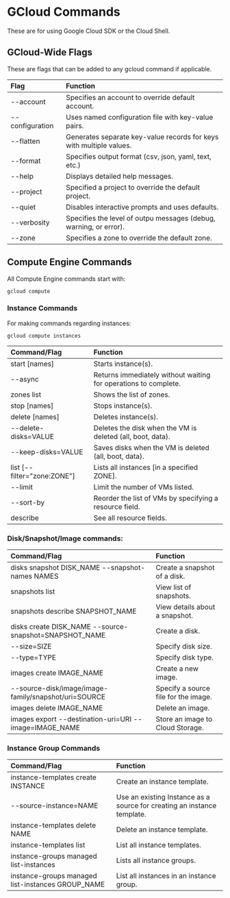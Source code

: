 # GCloud Commands
These are for using Google Cloud SDK or the Cloud Shell.

## GCloud-Wide Flags
These are flags that can be added to any gcloud command if applicable.

| Flag            | Function                                                            |
| :-------------- | :------------------------------------------------------------------ |
| --account       | Specifies an account to override default account.                   |
| --configuration | Uses named configuration file with key-value pairs.                 |
| --flatten       | Generates separate key-value records for keys with multiple values. |
| --format        | Specifies output format (csv, json, yaml, text, etc.)               |
| --help          | Displays detailed help messages.                                    |
| --project       | Specified a project to override the default project.                |
| --quiet         | Disables interactive prompts and uses defaults.                     |
| --verbosity     | Specifies the level of outpu messages (debug, warning, or error).   |
| --zone          | Specifies a zone to override the default zone.                      |

## Compute Engine Commands
All Compute Engine commands start with:

    gcloud compute


### Instance Commands
For making commands regarding instances:

    gcloud compute instances


| Command/Flag                | Function                                                            |
| :-------------------------- | :------------------------------------------------------------------ |
| start [names]               | Starts instance(s).                                                 |
| --async                     | Returns immediately without waiting for operations to complete.     |
| zones list                  | Shows the list of zones.                                            |
| stop  [names]               | Stops instance(s).                                                  |
| delete [names]              | Deletes instance(s).                                                |
| --delete-disks=VALUE        | Deletes the disk when the VM is deleted (all, boot, data).          |
| --keep-disks=VALUE          | Saves disks when the VM is deleted (all, boot, data).               |
| list [--filter="zone:ZONE"] | Lists all instances [in a specified ZONE].                          |
| --limit                     | Limit the number of VMs listed.                                     |
| --sort-by                   | Reorder the list of VMs by specifying a resource field.             |
| describe                    | See all resource fields.                                            |


### Disk/Snapshot/Image commands:

| Command/Flag                                            | Function                                |
| :------------------------------------------------------ | :-------------------------------------- |
| disks snapshot DISK_NAME --snapshot-names NAMES         | Create a snapshot of a disk.            |
| snapshots list                                          | View list of snapshots.                 |
| snapshots describe SNAPSHOT_NAME                        | View details about a snapshot.          |
| disks create DISK_NAME --source-snapshot=SNAPSHOT_NAME  | Create a disk.                          |
| --size=SIZE                                             | Specify disk size.                      |
| --type=TYPE                                             | Specify disk type.                      |
| images create IMAGE_NAME                                | Create a new image.                     |
| --source-disk/image/image-family/snapshot/uri=SOURCE    | Specify a source file for the image.    |
| images delete IMAGE_NAME                                | Delete an image.                        |
| images export --destination-uri=URI --image=IMAGE_NAME  | Store an image to Cloud Storage.        |


### Instance Group Commands

| Command/Flag                                      | Function                                                                 |
| :------------------------------------------------ | :----------------------------------------------------------------------- |
| instance-templates create INSTANCE                | Create an instance template.                                             |
| --source-instance=NAME                            | Use an existing Instance as a source for creating an instance template.  |
| instance-templates delete NAME                    | Delete an instance template.                                             |
| instance-templates list                           | List all instance templates.                                             |
| instance-groups managed list-instances            | Lists all instance groups.                                               |
| instance-groups managed list-instances GROUP_NAME | List all instances in an instance group.                                 |